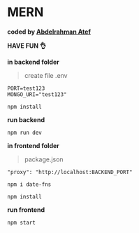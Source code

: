 # MERN

<b>coded by [Abdelrahman Atef](https://linklaunchy.vercel.app/boody_04)</b>

**HAVE FUN 👌**

**in backend folder**

> create file .env

```
PORT=test123
MONGO_URI="test123"
```

```
npm install
```

**run backend**

```
npm run dev
```

**in frontend folder**

> package.json

```
"proxy": "http://localhost:BACKEND_PORT"
```

```
npm i date-fns
```

```
npm install
```

**run frontend**

```
npm start
```
